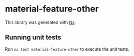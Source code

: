 # material-feature-other

This library was generated with [Nx](https://nx.dev).

## Running unit tests

Run `nx test material-feature-other` to execute the unit tests.
